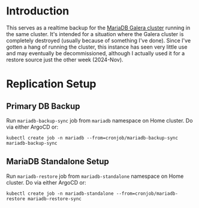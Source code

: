 # Introduction
This serves as a realtime backup for the [MariaDB Galera cluster](/mariadb-galera) running in the same cluster. It's intended for a situation where the Galera cluster is completely destroyed (usually because of something I've done). Since I've gotten a hang of running the cluster, this instance has seen very little use and may eventually be decommissioned, although I actually used it for a restore source just the other week (2024-Nov).

# Replication Setup
## Primary DB Backup
Run `mariadb-backup-sync` job from `mariadb` namespace on Home cluster. Do via either ArgoCD or:
```
kubectl create job -n mariadb --from=cronjob/mariadb-backup-sync mariadb-backup-sync
```

## MariaDB Standalone Setup
Run `mariadb-restore` job from `mariadb-standalone` namespace on Home cluster. Do via either ArgoCD or:
```
kubectl create job -n mariadb-standalone --from=cronjob/mariadb-restore mariadb-restore-sync
```